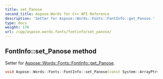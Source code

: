 ```yaml
---
title: set_Panose
second_title: Aspose.Words for C++ API Reference
description: 'Setter for Aspose::Words::Fonts::FontInfo::get_Panose.'
type: docs
weight: 170
url: /cpp/aspose.words.fonts/fontinfo/set_panose/
---
```

## FontInfo::set_Panose method


Setter for [Aspose::Words::Fonts::FontInfo::get_Panose](../get_panose/).

```cpp
void Aspose::Words::Fonts::FontInfo::set_Panose(const System::ArrayPtr<uint8_t> &value)
```

